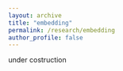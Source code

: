 ```yaml
---
layout: archive
title: "embedding"
permalink: /research/embedding
author_profile: false
---
```


under costruction
